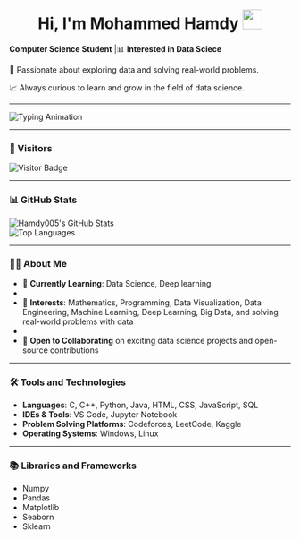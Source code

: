 <h1 align="center">Hi, I'm Mohammed Hamdy <img src="https://media.giphy.com/media/hvRJCLFzcasrR4ia7z/giphy.gif" width="35"></h1>

**Computer Science Student** |📊 **Interested in Data Sciece**  

🌟 Passionate about exploring data and solving real-world problems. 

📈 Always curious to learn and grow in the field of data science.  

---

![Typing Animation](https://readme-typing-svg.herokuapp.com?font=Fira+Code&size=24&duration=3000&pause=500&color=FF5733&center=true&vCenter=true&width=500&lines=I+Love+Data+Science)

---

### 🧮 Visitors  
![Visitor Badge](https://visitor-badge.laobi.icu/badge?page_id=Hamdy005.Hamdy005)
  
---

### 📊 GitHub Stats  
![Hamdy005's GitHub Stats](https://github-readme-stats.vercel.app/api?username=Hamdy005&show_icons=true&theme=radical)  
![Top Languages](https://github-readme-stats.vercel.app/api/top-langs/?username=Hamdy005&layout=compact&theme=radical)

---

### 🧑‍💻 About Me  

- 💼 **Currently Learning**: Data Science, Deep learning
- 
- 🚀 **Interests**: Mathematics, Programming, Data Visualization, Data Engineering, Machine Learning, Deep Learning, Big Data, and solving real-world problems with data
- 
- 🌱 **Open to Collaborating** on exciting data science projects and open-source contributions  

---

### 🛠 Tools and Technologies  
- **Languages**: C, C++, Python, Java, HTML, CSS, JavaScript, SQL  
- **IDEs & Tools**: VS Code, Jupyter Notebook  
- **Problem Solving Platforms**: Codeforces, LeetCode, Kaggle  
- **Operating Systems**: Windows, Linux  

---

### 📚 Libraries and Frameworks  
- Numpy  
- Pandas  
- Matplotlib  
- Seaborn  
- Sklearn  
